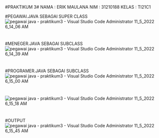 #PRAKTIKUM 3#
NAMA : ERIK MAULANA
NIM : 31210188
KELAS : TI21C1

#PEGAWAI.JAVA SEBAGAI SUPER CLASS
![pegawai java - praktikum3 - Visual Studio Code  Administrator  11_5_2022 6_14_06 AM](https://user-images.githubusercontent.com/92783916/200089241-87504a2f-014f-4f99-8f29-b84e34aef656.png)
#
#
#
#MENEGER.JAVA SEBAGAI SUBCLASS
![pegawai java - praktikum3 - Visual Studio Code  Administrator  11_5_2022 6_14_39 AM](https://user-images.githubusercontent.com/92783916/200089256-9413c6a6-067f-4ce0-9f6b-28f90531e312.png)
#
#
#
#PROGRAMER.JAVA SEBAGAI SUBCLASS
![pegawai java - praktikum3 - Visual Studio Code  Administrator  11_5_2022 6_15_00 AM](https://user-images.githubusercontent.com/92783916/200089366-f4738ba3-7060-409c-a108-24d2cf4b7019.png)
#
#
#
#
#
![pegawai java - praktikum3 - Visual Studio Code  Administrator  11_5_2022 6_15_18 AM](https://user-images.githubusercontent.com/92783916/200089427-ed0b2965-e6ab-4df5-ab67-255bd43059a3.png)
#
#
#
#
#
#OUTPUT 
![pegawai java - praktikum3 - Visual Studio Code  Administrator  11_5_2022 6_15_45 AM](https://user-images.githubusercontent.com/92783916/200089443-d6485d04-4e44-4638-9c74-c30a76102844.png)
